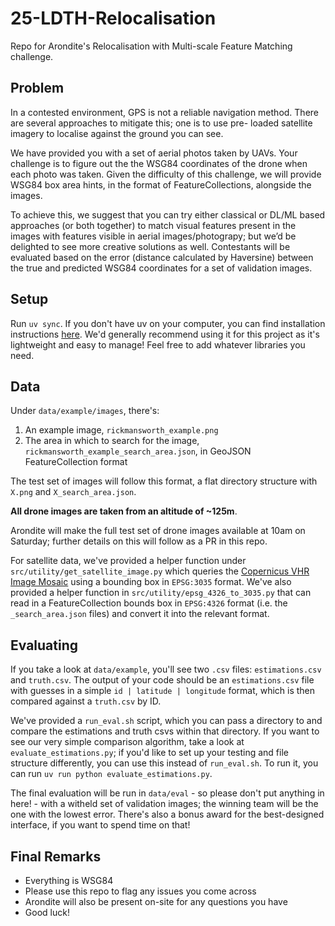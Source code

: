 # 25-LDTH-Relocalisation
Repo for Arondite's Relocalisation with Multi-scale Feature Matching challenge.

## Problem
In a contested environment, GPS is not a reliable navigation method. There are several approaches to mitigate this; one is to use pre-
loaded satellite imagery to localise against the ground you can see.

We have provided you with a set of aerial photos taken by UAVs. Your challenge is to figure out the the WSG84 coordinates of 
the drone when each photo was taken. Given the difficulty of this challenge, we will provide WSG84 box area hints, in the format of FeatureCollections, alongside the 
images.

To achieve this, we suggest that you can try either classical or DL/ML based approaches (or both together) to match visual features 
present in the images with features visible in aerial images/photograpy; but we’d be delighted to see more creative solutions as well.
Contestants will be evaluated based on the error (distance calculated by Haversine) between the true and predicted WSG84 coordinates for a set of validation images.

## Setup
Run `uv sync`. If you don't have uv on your computer, you can find installation instructions [here](https://github.com/astral-sh/uv). We'd generally recommend using it for this project as it's lightweight and easy to manage! Feel free to add whatever libraries you need.

## Data
Under `data/example/images`, there's:
1. An example image, `rickmansworth_example.png`
1. The area in which to search for the image, `rickmansworth_example_search_area.json`, in GeoJSON FeatureCollection format

The test set of images will follow this format, a flat directory structure with `X.png` and `X_search_area.json`. 

**All drone images are taken from an altitude of ~125m**.

Arondite will make the full test set of drone images available at 10am on Saturday; further details on this will follow as a PR in this repo.

For satellite data, we've provided a helper function under `src/utility/get_satellite_image.py` which queries the [Copernicus VHR Image Mosaic](https://land.copernicus.eu/en/products/european-image-mosaic/very-high-resolution-image-mosaic-2021-true-colour-2m) using a bounding box in `EPSG:3035` format. We've also provided a helper function in `src/utility/epsg_4326_to_3035.py` that can read in a FeatureCollection bounds box in `EPSG:4326` format (i.e. the `_search_area.json` files) and convert it into the relevant format.

## Evaluating
If you take a look at `data/example`, you'll see two `.csv` files: `estimations.csv` and `truth.csv`. The output of your code should be an `estimations.csv` file with guesses in a simple `id | latitude | longitude` format, which is then compared against a `truth.csv` by ID.

We've provided a `run_eval.sh` script, which you can pass a directory to and compare the estimations and truth csvs within that directory. If you want to see our very simple comparison algorithm, take a look at `evaluate_estimations.py`; if you'd like to set up your testing and file structure differently, you can use this instead of `run_eval.sh`. To run it, you can run `uv run python evaluate_estimations.py`.

The final evaluation will be run in `data/eval` - so please don't put anything in here! - with a witheld set of validation images; the winning team will be the one with the lowest error. There's also a bonus award for the best-designed interface, if you want to spend time on that!

## Final Remarks
- Everything is WSG84
- Please use this repo to flag any issues you come across
- Arondite will also be present on-site for any questions you have
- Good luck!